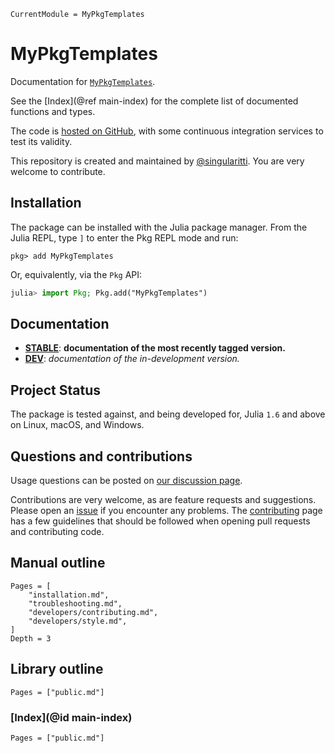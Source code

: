 ```@meta
CurrentModule = MyPkgTemplates
```

# MyPkgTemplates

Documentation for [`MyPkgTemplates`](https://github.com/singularitti/MyPkgTemplates.jl).

See the [Index](@ref main-index) for the complete list of documented functions
and types.

The code is [hosted on GitHub](https://github.com/singularitti/MyPkgTemplates.jl),
with some continuous integration services to test its validity.

This repository is created and maintained by [@singularitti](https://github.com/singularitti).
You are very welcome to contribute.

## Installation

The package can be installed with the Julia package manager.
From the Julia REPL, type `]` to enter the Pkg REPL mode and run:

```
pkg> add MyPkgTemplates
```

Or, equivalently, via the `Pkg` API:

```julia
julia> import Pkg; Pkg.add("MyPkgTemplates")
```

## Documentation

- [**STABLE**](https://singularitti.github.io/MyPkgTemplates.jl/stable): **documentation of the most recently tagged version.**
- [**DEV**](https://singularitti.github.io/MyPkgTemplates.jl/dev): _documentation of the in-development version._

## Project Status

The package is tested against, and being developed for, Julia `1.6` and above on Linux,
macOS, and Windows.

## Questions and contributions

Usage questions can be posted on
[our discussion page](https://github.com/MineralsCloud/MyPkgTemplates.jl/discussions).

Contributions are very welcome, as are feature requests and suggestions. Please open an
[issue](https://github.com/MineralsCloud/MyPkgTemplates.jl/issues)
if you encounter any problems. The [contributing](@ref) page has
a few guidelines that should be followed when opening pull requests and contributing code.

## Manual outline

```@contents
Pages = [
    "installation.md",
    "troubleshooting.md",
    "developers/contributing.md",
    "developers/style.md",
]
Depth = 3
```

## Library outline

```@contents
Pages = ["public.md"]
```

### [Index](@id main-index)

```@index
Pages = ["public.md"]
```
